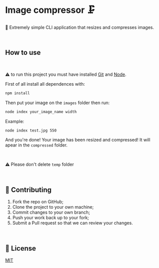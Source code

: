 # Image compressor 🗜️

🚀 Extremely simple CLI application that resizes and compresses images.

<br>

## How to use

<br>

⚠️ to run this project you must have installed [Git](https://git-scm.com) and [Node](https://nodejs.org/en/).

First of all install all dependences with:

```bash
npm install
```

Then put your image on the `images` folder then run:

```bash
node index your_image_name width
```

Example:

```bash
node index test.jpg 550
```

And you're done! Your image has been resized and compressed! It will apear in the `compressed` folder.

<br>

⚠️ Please don't delete `temp` folder

<br>

## 💪 Contributing

1. Fork the repo on GitHub;
2. Clone the project to your own machine;
3. Commit changes to your own branch;
4. Push your work back up to your fork;
5. Submit a Pull request so that we can review your changes.

<br>

## 📄 License

[MIT](https://choosealicense.com/licenses/mit/)
